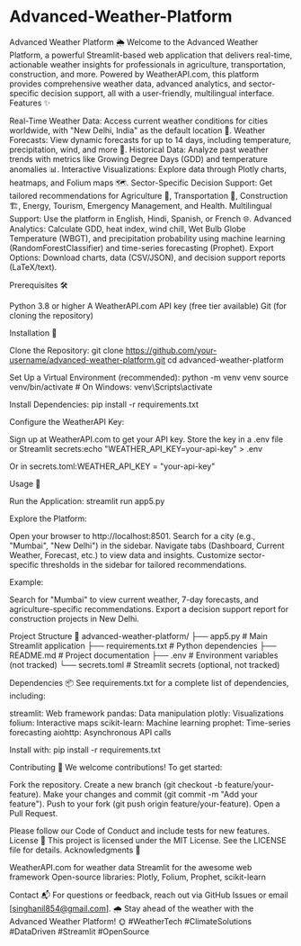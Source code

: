 # Advanced-Weather-Platform

Advanced Weather Platform 🌦️
Welcome to the Advanced Weather Platform, a powerful Streamlit-based web application that delivers real-time, actionable weather insights for professionals in agriculture, transportation, construction, and more. Powered by WeatherAPI.com, this platform provides comprehensive weather data, advanced analytics, and sector-specific decision support, all with a user-friendly, multilingual interface.
Features ✨

Real-Time Weather Data: Access current weather conditions for cities worldwide, with "New Delhi, India" as the default location 📍.
Weather Forecasts: View dynamic forecasts for up to 14 days, including temperature, precipitation, wind, and more 📅.
Historical Data: Analyze past weather trends with metrics like Growing Degree Days (GDD) and temperature anomalies 📊.
Interactive Visualizations: Explore data through Plotly charts, heatmaps, and Folium maps 🗺️.
Sector-Specific Decision Support: Get tailored recommendations for Agriculture 🌾, Transportation 🚚, Construction 🏗️, Energy, Tourism, Emergency Management, and Health.
Multilingual Support: Use the platform in English, Hindi, Spanish, or French 🌐.
Advanced Analytics: Calculate GDD, heat index, wind chill, Wet Bulb Globe Temperature (WBGT), and precipitation probability using machine learning (RandomForestClassifier) and time-series forecasting (Prophet).
Export Options: Download charts, data (CSV/JSON), and decision support reports (LaTeX/text).

Prerequisites 🛠️

Python 3.8 or higher
A WeatherAPI.com API key (free tier available)
Git (for cloning the repository)

Installation 🚀

Clone the Repository:
git clone https://github.com/your-username/advanced-weather-platform.git
cd advanced-weather-platform


Set Up a Virtual Environment (recommended):
python -m venv venv
source venv/bin/activate  # On Windows: venv\Scripts\activate


Install Dependencies:
pip install -r requirements.txt


Configure the WeatherAPI Key:

Sign up at WeatherAPI.com to get your API key.
Store the key in a .env file or Streamlit secrets:echo "WEATHER_API_KEY=your-api-key" > .env

Or in secrets.toml:WEATHER_API_KEY = "your-api-key"





Usage 🌟

Run the Application:
streamlit run app5.py


Explore the Platform:

Open your browser to http://localhost:8501.
Search for a city (e.g., "Mumbai", "New Delhi") in the sidebar.
Navigate tabs (Dashboard, Current Weather, Forecast, etc.) to view data and insights.
Customize sector-specific thresholds in the sidebar for tailored recommendations.


Example:

Search for "Mumbai" to view current weather, 7-day forecasts, and agriculture-specific recommendations.
Export a decision support report for construction projects in New Delhi.



Project Structure 📂
advanced-weather-platform/
├── app5.py               # Main Streamlit application
├── requirements.txt      # Python dependencies
├── README.md            # Project documentation
├── .env                 # Environment variables (not tracked)
└── secrets.toml         # Streamlit secrets (optional, not tracked)

Dependencies 📦
See requirements.txt for a complete list of dependencies, including:

streamlit: Web framework
pandas: Data manipulation
plotly: Visualizations
folium: Interactive maps
scikit-learn: Machine learning
prophet: Time-series forecasting
aiohttp: Asynchronous API calls

Install with:
pip install -r requirements.txt

Contributing 🤝
We welcome contributions! To get started:

Fork the repository.
Create a new branch (git checkout -b feature/your-feature).
Make your changes and commit (git commit -m "Add your feature").
Push to your fork (git push origin feature/your-feature).
Open a Pull Request.

Please follow our Code of Conduct and include tests for new features.
License 📜
This project is licensed under the MIT License. See the LICENSE file for details.
Acknowledgments 🙏

WeatherAPI.com for weather data
Streamlit for the awesome web framework
Open-source libraries: Plotly, Folium, Prophet, scikit-learn

Contact 📬
For questions or feedback, reach out via GitHub Issues or email [singhanil854@gmail.com].
🌧️ Stay ahead of the weather with the Advanced Weather Platform! 🌞
#WeatherTech #ClimateSolutions #DataDriven #Streamlit #OpenSource
